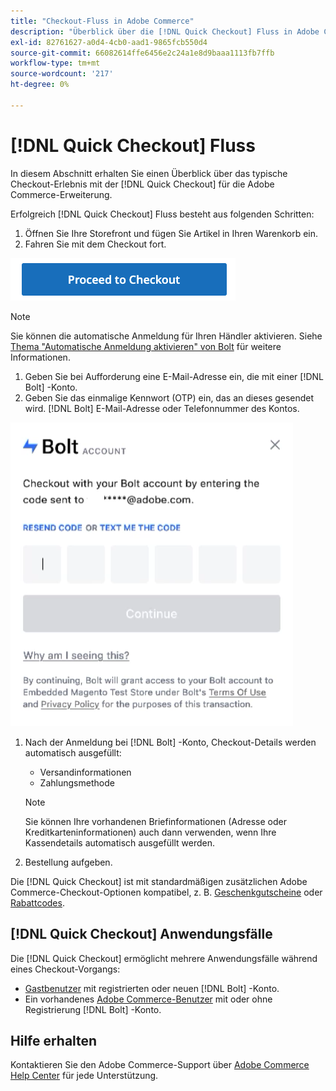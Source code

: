```yaml
---
title: "Checkout-Fluss in Adobe Commerce"
description: "Überblick über die [!DNL Quick Checkout] Fluss in Adobe Commerce."
exl-id: 82761627-a0d4-4cb0-aad1-9865fcb550d4
source-git-commit: 66082614ffe6456e2c24a1e8d9baaa1113fb7ffb
workflow-type: tm+mt
source-wordcount: '217'
ht-degree: 0%

---
```


# [!DNL Quick Checkout] Fluss

In diesem Abschnitt erhalten Sie einen Überblick über das typische Checkout-Erlebnis mit der [!DNL Quick Checkout] für die Adobe Commerce-Erweiterung.

Erfolgreich [!DNL Quick Checkout] Fluss besteht aus folgenden Schritten:

1. Öffnen Sie Ihre Storefront und fügen Sie Artikel in Ihren Warenkorb ein.
1. Fahren Sie mit dem Checkout fort.

![Checkout](assets/proceed-checkout.png)

>[!NOTE]
>
> Sie können die automatische Anmeldung für Ihren Händler aktivieren. Siehe [Thema &quot;Automatische Anmeldung aktivieren&quot; von Bolt](https://help.bolt.com/products/embedded/direct-api/auto-login/) für weitere Informationen.

1. Geben Sie bei Aufforderung eine E-Mail-Adresse ein, die mit einer [!DNL Bolt] -Konto.
1. Geben Sie das einmalige Kennwort (OTP) ein, das an dieses gesendet wird. [!DNL Bolt] E-Mail-Adresse oder Telefonnummer des Kontos.

![OTP-Popup](assets/pop-up.png)

1. Nach der Anmeldung bei [!DNL Bolt] -Konto, Checkout-Details werden automatisch ausgefüllt:

   - Versandinformationen
   - Zahlungsmethode

   >[!NOTE]
   >
   > Sie können Ihre vorhandenen Briefinformationen (Adresse oder Kreditkarteninformationen) auch dann verwenden, wenn Ihre Kassendetails automatisch ausgefüllt werden.

1. Bestellung aufgeben.

Die [!DNL Quick Checkout] ist mit standardmäßigen zusätzlichen Adobe Commerce-Checkout-Optionen kompatibel, z. B. [Geschenkgutscheine](https://docs.magento.com/user-guide/catalog/product-gift-card.html) oder [Rabattcodes](https://docs.magento.com/user-guide/marketing/price-rules-cart-coupon.html).

## [!DNL Quick Checkout] Anwendungsfälle

Die [!DNL Quick Checkout] ermöglicht mehrere Anwendungsfälle während eines Checkout-Vorgangs:

- [Gastbenutzer](../quick-checkout/checkout-bolt.md) mit registrierten oder neuen [!DNL Bolt] -Konto.
- Ein vorhandenes [Adobe Commerce-Benutzer](../quick-checkout/checkout-adobe-commerce.md) mit oder ohne Registrierung [!DNL Bolt] -Konto.

## Hilfe erhalten

Kontaktieren Sie den Adobe Commerce-Support über [Adobe Commerce Help Center](https://experienceleague.adobe.com/docs/commerce-knowledge-base/kb/overview.html) für jede Unterstützung.
